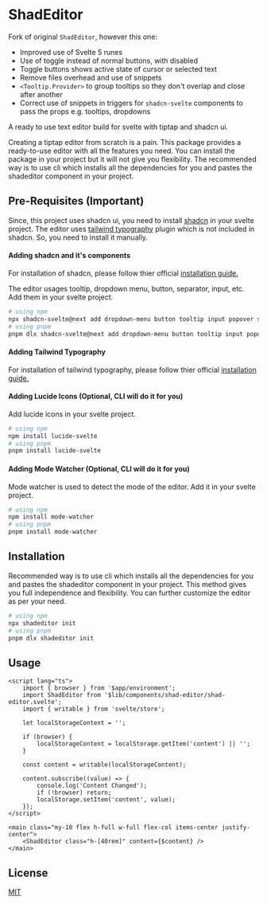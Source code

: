 # ShadEditor

Fork of original `ShadEditor`, however this one:
* Improved use of Svelte 5 runes
* Use of toggle instead of normal buttons, with disabled
* Toggle buttons shows active state of cursor or selected text 
* Remove files overhead and use of snippets
* `<Tooltip.Provider>` to group tooltips so they don't overlap and close after another
* Correct use of snippets in triggers for `shadcn-svelte` components to pass the props e.g. tooltips, dropdowns

A ready to use text editor build for svelte with tiptap and shadcn ui.

Creating a tiptap editor from scratch is a pain. This package provides a ready-to-use editor with all the features you need. You can install the package in your project but it will not give you flexibility. The recommended way is to use cli which installs all the dependencies for you and pastes the shadeditor component in your project.

## Pre-Requisites (Important)

Since, this project uses shadcn ui, you need to install [shadcn](https://www.shadcn-svelte.com/) in your svelte project. The editor uses [tailwind typography](https://github.com/tailwindlabs/tailwindcss-typography) plugin which is not included in shadcn. So, you need to install it manually.

#### Adding shadcn and it's components

For installation of shadcn, please follow thier official [installation guide.](https://next.shadcn-svelte.com/docs/installation)

The editor usages tooltip, dropdown menu, button, separator, input, etc. Add them in your svelte project.

```bash
# using npm
npx shadcn-svelte@next add dropdown-menu button tooltip input popover separator
# using pnpm
pnpm dlx shadcn-svelte@next add dropdown-menu button tooltip input popover separator
```

#### Adding Tailwind Typography

For installation of tailwind typography, please follow thier official [installation guide.](https://github.com/tailwindlabs/tailwindcss-typography?tab=readme-ov-file#installation)

#### Adding Lucide Icons (Optional, CLI will do it for you)

Add lucide icons in your svelte project.

```bash
# using npm
npm install lucide-svelte
# using pnpm
pnpm install lucide-svelte
```

#### Adding Mode Watcher (Optional, CLI will do it for you)

Mode watcher is used to detect the mode of the editor. Add it in your svelte project.

```bash
# using npm
npm install mode-watcher
# using pnpm
pnpm install mode-watcher
```

## Installation

Recommended way is to use cli which installs all the dependencies for you and pastes the shadeditor component in your project. This method gives you full independence and flexibility. You can further customize the editor as per your need.

```bash
# using npm
npx shadeditor init
# using pnpm
pnpm dlx shadeditor init
```

## Usage

```svelte
<script lang="ts">
	import { browser } from '$app/environment';
	import ShadEditor from '$lib/components/shad-editor/shad-editor.svelte';
	import { writable } from 'svelte/store';

	let localStorageContent = '';

	if (browser) {
		localStorageContent = localStorage.getItem('content') || '';
	}

	const content = writable(localStorageContent);

	content.subscribe((value) => {
		console.log('Content Changed');
		if (!browser) return;
		localStorage.setItem('content', value);
	});
</script>

<main class="my-10 flex h-full w-full flex-col items-center justify-center">
	<ShadEditor class="h-[40rem]" content={$content} />
</main>
```

## License

[MIT](LICENSE)
